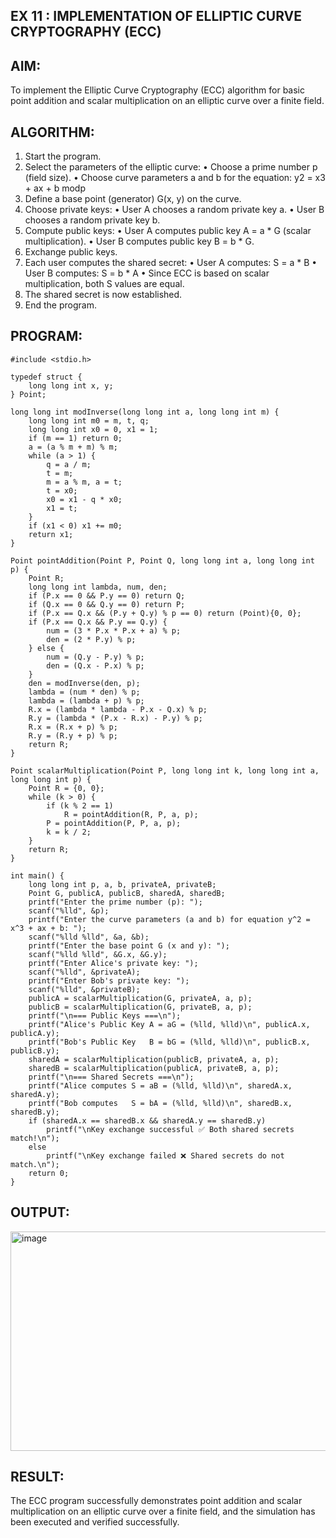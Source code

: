 ## EX 11 : IMPLEMENTATION OF ELLIPTIC CURVE CRYPTOGRAPHY (ECC)

## AIM:

To implement the Elliptic Curve Cryptography (ECC) algorithm for basic point addition and scalar multiplication on an elliptic curve over a finite field.


## ALGORITHM:
1.	Start the program.
2.	Select the parameters of the elliptic curve:
•	Choose a prime number p (field size).
•	Choose curve parameters a and b for the equation:
y2 = x3 + ax + b modp
2.	Define a base point (generator) G(x, y) on the curve.
3.	Choose private keys:
•	User A chooses a random private key a.
•	User B chooses a random private key b.
4.	Compute public keys:
•	User A computes public key A = a * G (scalar multiplication).
•	User B computes public key B = b * G.
5.	Exchange public keys.
6.	Each user computes the shared secret:
•	User A computes: S = a * B
•	User B computes: S = b * A
•	Since ECC is based on scalar multiplication, both S values are equal.
7.	The shared secret is now established.
8.	End the program.

## PROGRAM:

```
#include <stdio.h>

typedef struct {
    long long int x, y;
} Point;

long long int modInverse(long long int a, long long int m) {
    long long int m0 = m, t, q;
    long long int x0 = 0, x1 = 1;
    if (m == 1) return 0;
    a = (a % m + m) % m;
    while (a > 1) {
        q = a / m;
        t = m;
        m = a % m, a = t;
        t = x0;
        x0 = x1 - q * x0;
        x1 = t;
    }
    if (x1 < 0) x1 += m0;
    return x1;
}

Point pointAddition(Point P, Point Q, long long int a, long long int p) {
    Point R;
    long long int lambda, num, den;
    if (P.x == 0 && P.y == 0) return Q;
    if (Q.x == 0 && Q.y == 0) return P;
    if (P.x == Q.x && (P.y + Q.y) % p == 0) return (Point){0, 0};
    if (P.x == Q.x && P.y == Q.y) {
        num = (3 * P.x * P.x + a) % p;
        den = (2 * P.y) % p;
    } else {
        num = (Q.y - P.y) % p;
        den = (Q.x - P.x) % p;
    }
    den = modInverse(den, p);
    lambda = (num * den) % p;
    lambda = (lambda + p) % p;
    R.x = (lambda * lambda - P.x - Q.x) % p;
    R.y = (lambda * (P.x - R.x) - P.y) % p;
    R.x = (R.x + p) % p;
    R.y = (R.y + p) % p;
    return R;
}

Point scalarMultiplication(Point P, long long int k, long long int a, long long int p) {
    Point R = {0, 0};
    while (k > 0) {
        if (k % 2 == 1)
            R = pointAddition(R, P, a, p);
        P = pointAddition(P, P, a, p);
        k = k / 2;
    }
    return R;
}

int main() {
    long long int p, a, b, privateA, privateB;
    Point G, publicA, publicB, sharedA, sharedB;
    printf("Enter the prime number (p): ");
    scanf("%lld", &p);
    printf("Enter the curve parameters (a and b) for equation y^2 = x^3 + ax + b: ");
    scanf("%lld %lld", &a, &b);
    printf("Enter the base point G (x and y): ");
    scanf("%lld %lld", &G.x, &G.y);
    printf("Enter Alice's private key: ");
    scanf("%lld", &privateA);
    printf("Enter Bob's private key: ");
    scanf("%lld", &privateB);
    publicA = scalarMultiplication(G, privateA, a, p);
    publicB = scalarMultiplication(G, privateB, a, p);
    printf("\n=== Public Keys ===\n");
    printf("Alice's Public Key A = aG = (%lld, %lld)\n", publicA.x, publicA.y);
    printf("Bob's Public Key   B = bG = (%lld, %lld)\n", publicB.x, publicB.y);
    sharedA = scalarMultiplication(publicB, privateA, a, p);
    sharedB = scalarMultiplication(publicA, privateB, a, p);
    printf("\n=== Shared Secrets ===\n");
    printf("Alice computes S = aB = (%lld, %lld)\n", sharedA.x, sharedA.y);
    printf("Bob computes   S = bA = (%lld, %lld)\n", sharedB.x, sharedB.y);
    if (sharedA.x == sharedB.x && sharedA.y == sharedB.y)
        printf("\nKey exchange successful ✅ Both shared secrets match!\n");
    else
        printf("\nKey exchange failed ❌ Shared secrets do not match.\n");
    return 0;
}

```
## OUTPUT:

<img width="658" height="351" alt="image" src="https://github.com/user-attachments/assets/328390b8-176d-4990-98c3-1fe61a61c447" />

## RESULT:

The ECC program successfully demonstrates point addition and scalar multiplication on an elliptic curve over a finite field, and the simulation has been executed and verified successfully.
